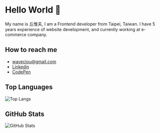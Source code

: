 # Hello World 👀

My name is 丘惟夫, I am a Frontend developer from Taipei, Taiwan. I have 5 years experience of website development, and currently working at e-commerce company.

## How to reach me

- waveciou@gmail.com
- [Linkedin](https://www.linkedin.com/in/waveciou/)
- [CodePen](https://codepen.io/waveciou)

## Top Languages

![Top Langs](https://github-readme-stats.vercel.app/api/top-langs/?username=waveciou&theme=dark&title_color=FFFFFF)

## GitHub Stats

![GitHub Stats](https://github-readme-stats.vercel.app/api?username=waveciou&theme=dark&show_icons=true&icon_color=FFAA30&title_color=B0C4DE&text_color=FFFFFF&count_private=true)
